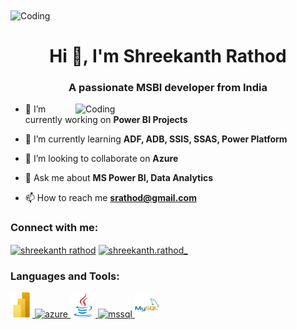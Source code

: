 <img align="center" alt="Coding" width="1000" src="https://r7q6w9z6.rocketcdn.me/career/wp-content/uploads/2020/03/hello.gif">
<h1 align="center">Hi 👋, I'm Shreekanth Rathod</h1>
<h3 align="center">A passionate MSBI developer from India</h3>

<img align="right" alt="Coding" width="400" src="https://cdn-acdhi.nitrocdn.com/hXyuVswrwlizpLWkYZeWRpAyePZJyHjB/assets/static/optimized/rev-7b99b31/wp-content/uploads/2018/08/Power-BI-GIF-1.gif">

- 🔭 I’m currently working on **Power BI Projects**

- 🌱 I’m currently learning **ADF, ADB, SSIS, SSAS, Power Platform**

- 👯 I’m looking to collaborate on **Azure**

- 💬 Ask me about **MS Power BI, Data Analytics**

- 📫 How to reach me **srathod@gmail.com**

<h3 align="left">Connect with me:</h3>
<p align="left">
<a href="https://linkedin.com/in/shreekanth rathod" target="blank"><img align="center" src="https://raw.githubusercontent.com/rahuldkjain/github-profile-readme-generator/master/src/images/icons/Social/linked-in-alt.svg" alt="shreekanth rathod" height="30" width="40" /></a>
<a href="https://instagram.com/shreekanth.rathod_" target="blank"><img align="center" src="https://raw.githubusercontent.com/rahuldkjain/github-profile-readme-generator/master/src/images/icons/Social/instagram.svg" alt="shreekanth.rathod_" height="30" width="40" /></a>
</p>

<h3 align="left">Languages and Tools:</h3>
<p align="left"> <a href="https://app.powerbi.com/" target="_blank" rel="noreferrer"> <img src="https://raw.githubusercontent.com/Shreekanth-Rathod/Shreekanth/main/Power_BI_40x40.png" alt="mssql" width="35" height="40"/> </a><a href="https://azure.microsoft.com/en-in/" target="_blank" rel="noreferrer"> <img src="https://www.vectorlogo.zone/logos/microsoft_azure/microsoft_azure-icon.svg" alt="azure" width="40" height="40"/> </a> <a href="https://www.java.com" target="_blank" rel="noreferrer"> <img src="https://raw.githubusercontent.com/devicons/devicon/master/icons/java/java-original.svg" alt="java" width="40" height="40"/> </a> <a href="https://www.microsoft.com/en-us/sql-server" target="_blank" rel="noreferrer"> <img src="https://www.svgrepo.com/show/303229/microsoft-sql-server-logo.svg" alt="mssql" width="40" height="40"/> </a> <a href="https://www.mysql.com/" target="_blank" rel="noreferrer"> <img src="https://raw.githubusercontent.com/devicons/devicon/master/icons/mysql/mysql-original-wordmark.svg" alt="mysql" width="40" height="40"/> </a> </p>
